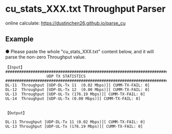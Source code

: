 # cu_stats_XXX.txt Throughput Parser
online calculate: https://dustinchen26.github.io/parse_cu

## Example
● Please paste the whole "cu_stats_XXX.txt" content below, and it will parse the non-zero Throughput value.

```
【Input】
#############################################################################################################################
                  UDP TX STATISTICS
#############################################################################################################################
DL-11  Throughput [UDP-DL-Tx 11  (0.02 Mbps)][ CUMM-TX-FAIL: 0]
DL-12  Throughput [UDP-DL-Tx 12  (0.00 Mbps)][ CUMM-TX-FAIL: 0]
UL-13  Throughput [UDP-UL-Tx (176.19 Mbps)][ CUMM-TX-FAIL: 0]
UL-14  Throughput [UDP-UL-Tx (0.00 Mbps)][ CUMM-TX-FAIL: 0]


【Output】

DL-11 Throughput [UDP-DL-Tx 11 (0.02 Mbps)][ CUMM-TX-FAIL: 0]
UL-13 Throughput [UDP-UL-Tx (176.19 Mbps)][ CUMM-TX-FAIL: 0]
```